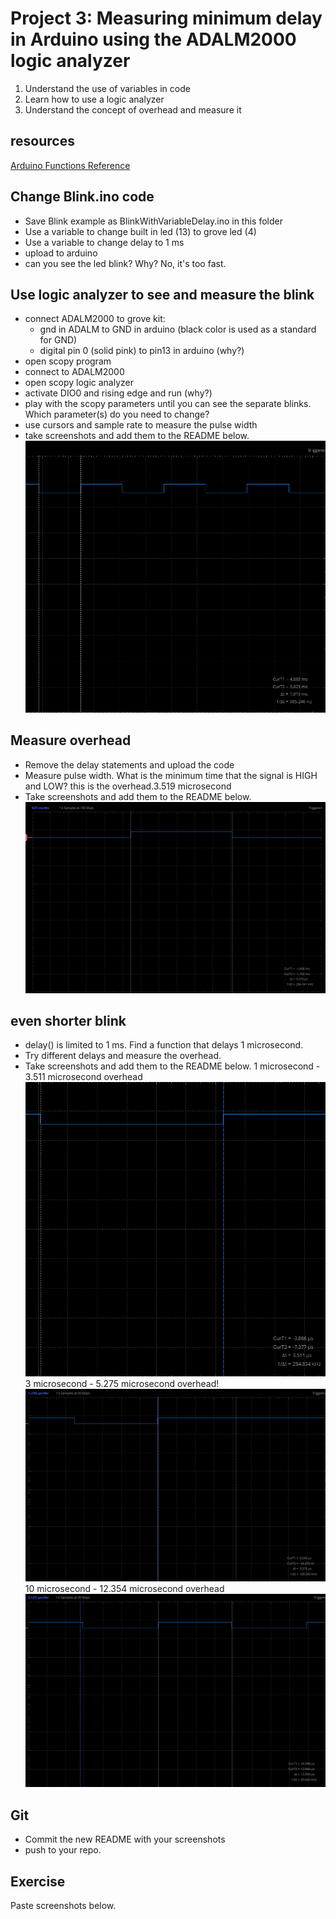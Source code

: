 # Project 3: Measuring minimum delay in Arduino using the ADALM2000 logic analyzer

1. Understand the use of variables in code
2. Learn how to use a logic analyzer
3. Understand the concept of overhead and measure it

## resources
[Arduino Functions Reference](https://www.arduino.cc/reference/en/)

## Change Blink.ino code
 - Save Blink example as BlinkWithVariableDelay.ino in this folder
 - Use a variable to change built in led (13) to grove led (4)
 - Use a variable to change delay to 1 ms 
 - upload to arduino
 - can you see the led blink? Why? No, it's too fast. 
 

## Use logic analyzer to see and measure the blink
 - connect ADALM2000 to grove kit: 
    - gnd in ADALM to GND in arduino (black color is used as a standard for GND)
    - digital pin 0 (solid pink) to pin13 in arduino (why?)
 - open scopy program
 - connect to ADALM2000
 - open scopy logic analyzer
 - activate DIO0 and rising edge and run (why?)
 - play with the scopy parameters until you can see the separate blinks. Which parameter(s) do you need to change?
 - use cursors and sample rate to measure the pulse width
 - take screenshots and add them to the README below.
 ![alt text](ADALM.PNG)

## Measure overhead
 - Remove the delay statements and upload the code
 - Measure pulse width. What is the minimum time that the signal is HIGH and LOW? this is the overhead.3.519 microsecond
 - Take screenshots and add them to the README below.
 ![alt text](ADALM-1.PNG)
 

## even shorter blink
- delay() is limited to 1 ms. Find a function that delays 1 microsecond. 
 - Try different delays and measure the overhead.
 - Take screenshots and add them to the README below.
 1 microsecond - 3.511 microsecond overhead![alt text](ADALM-2.PNG)
 3 microsecond - 5.275 microsecond overhead! ![alt text](Capture.PNG)
 10 microsecond - 12.354 microsecond overhead ![alt text](ADALM-3.PNG)


## Git
 - Commit the new README with your screenshots
 - push to your repo.

## Exercise
Paste screenshots below.

